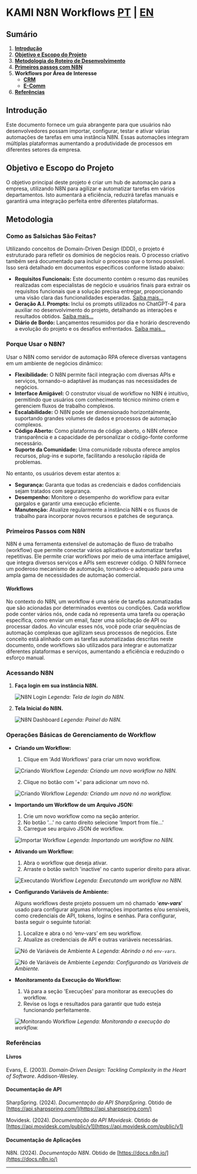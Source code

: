 # KAMI N8N Workflows [PT](README.md) | [EN](README-en_us.md)

## Sumário

1. [**Introdução**](#introdução)
2. [**Objetivo e Escopo do Projeto**](#objetivo-e-escopo-do-projeto)
3. [**Metodologia do Roteiro de Desenvolvimento**](#metodologia)
4. [**Primeiros passos com N8N**](#primeiros-passos-com-n8n)
5. **Workflows por Área de Interesse**
    - [**CRM**](./modules/crm/main.md)
    - [**E-Comm**](./modules/ecomm/main.md)
6. [**Referências**](#referências)

## Introdução

Este documento fornece um guia abrangente para que usuários não desenvolvedores possam importar, configurar, testar e ativar várias automações de tarefas em uma instância N8N. Essas automações integram múltiplas plataformas aumentando a produtividade de processos em diferentes setores da empresa.

## Objetivo e Escopo do Projeto

O objetivo principal deste projeto é criar um hub de automação para a empresa, utilizando N8N para agilizar e automatizar tarefas em vários departamentos. Isto aumentará a eficiência, reduzirá tarefas manuais e garantirá uma integração perfeita entre diferentes plataformas.

## Metodologia

### Como as Salsichas São Feitas?

Utilizando conceitos de Domain-Driven Design (DDD), o projeto é estruturado para refletir os domínios de negócios reais. O processo criativo também será documentado para incluir o processo que o tornou possível. Isso será detalhado em documentos específicos conforme listado abaixo:

- **Requisitos Funcionais:** Este documento contém o resumo das reuniões realizadas com especialistas de negócio e usuários finais para extrair os requisitos funcionais que a solução precisa entregar, proporcionando uma visão clara das funcionalidades esperadas. [Saiba mais...](./requirements_analysis.md)
- **Geração A.I. Prompts:** Inclui os prompts utilizados no ChatGPT-4 para auxiliar no desenvolvimento do projeto, detalhando as interações e resultados obtidos. [Saiba mais...](./scripting.md)
- **Diário de Bordo:** Lançamentos resumidos por dia e horário descrevendo a evolução do projeto e os desafios enfrentados. [Saiba mais...](./logbook.md)

### Porque Usar o N8N?

Usar o N8N como servidor de automação RPA oferece diversas vantagens em um ambiente de negócios dinâmico:

- **Flexibilidade:** O N8N permite fácil integração com diversas APIs e serviços, tornando-o adaptável às mudanças nas necessidades de negócios.
- **Interface Amigável:** O construtor visual de workflow no N8N é intuitivo, permitindo que usuários com conhecimento técnico mínimo criem e gerenciem fluxos de trabalho complexos.
- **Escalabilidade:** O N8N pode ser dimensionado horizontalmente, suportando grandes volumes de dados e processos de automação complexos.
- **Código Aberto:** Como plataforma de código aberto, o N8N oferece transparência e a capacidade de personalizar o código-fonte conforme necessário.
- **Suporte da Comunidade:** Uma comunidade robusta oferece amplos recursos, plug-ins e suporte, facilitando a resolução rápida de problemas.

No entanto, os usuários devem estar atentos a:

- **Segurança:** Garanta que todas as credenciais e dados confidenciais sejam tratados com segurança.
- **Desempenho:** Monitore o desempenho do workflow para evitar gargalos e garantir uma execução eficiente.
- **Manutenção:** Atualize regularmente a instância N8N e os fluxos de trabalho para incorporar novos recursos e patches de segurança.

### Primeiros Passos com N8N

N8N é uma ferramenta extensível de automação de fluxo de trabalho (workflow) que permite conectar vários aplicativos e automatizar tarefas repetitivas. Ele permite criar workflows por meio de uma interface amigável, que integra diversos serviços e APIs sem escrever código. O N8N fornece um poderoso mecanismo de automação, tornando-o adequado para uma ampla gama de necessidades de automação comercial.

#### Workflows

No contexto do N8N, um workflow é uma série de tarefas automatizadas que são acionadas por determinados eventos ou condições. Cada workflow pode conter vários nós, onde cada nó representa uma tarefa ou operação específica, como enviar um email, fazer uma solicitação de API ou processar dados. Ao vincular esses nós, você pode criar sequências de automação complexas que agilizam seus processos de negócios. Este conceito está alinhado com as tarefas automatizadas descritas neste documento, onde workflows são utilizados para integrar e automatizar diferentes plataformas e serviços, aumentando a eficiência e reduzindo o esforço manual.

### Acessando N8N

1. **Faça login em sua instância N8N.**

    ![N8N Login](./docs/assets/pictures/main/pic_01_n8n_login.png)
    *Legenda: Tela de login do N8N.*

2. **Tela Inicial do N8N.**

    ![N8N Dashboard](./docs/assets/pictures/main/pic_02_n8n_dashboard.png)
    *Legenda: Painel do N8N.*

### Operações Básicas de Gerenciamento de Workflow

- **Criando um Workflow:**
   1. Clique em 'Add Workflows' para criar um novo workflow.

    ![Criando Workflow](./docs/assets/pictures/main/pic_02_n8n_dashboard.png)
    *Legenda: Criando um novo workflow no N8N.*

   2. Clique no botão com '+' para adicionar um novo nó.

    ![Criando Workflow](./docs/assets/pictures/main/pic_03_n8n_new_workflow.png)
    *Legenda: Criando um novo nó no workflow.*

- **Importando um Workflow de um Arquivo JSON:**
   1. Crie um novo workflow como na seção anterior.
   2. No botão '...' no canto direito selecione 'Import from file...'
   3. Carregue seu arquivo JSON de workflow.

    ![Importar Workflow](./docs/assets/pictures/main/pic_04_n8n_import_workflow.png)
    *Legenda: Importando um workflow no N8N.*

- **Ativando um Workflow:**
   1. Abra o workflow que deseja ativar.
   2. Arraste o botão switch 'inactive' no canto superior direito para ativar.

    ![Executando Workflow](./docs/assets/pictures/main/pic_05_n8n_activate_workflow.png)
    *Legenda: Executando um workflow no N8N.*

- **Configurando Variáveis de Ambiente:**
  
  Alguns workflows deste projeto possuem um nó chamado '*__env-vars__*' usado para configurar algumas informações importantes e/ou sensíveis, como credenciais de API, tokens, logins e senhas. Para configurar, basta seguir o seguinte tutorial:

   1. Localize e abra o nó ‘env-vars’ em seu workflow.
   2. Atualize as credenciais de API e outras variáveis necessárias.

    ![Nó de Variáveis de Ambiente A](./docs/assets/pictures/main/pic_06_A_n8n_env_vars.png)
    *Legenda: Abrindo o nó `env-vars`.*

    ![Nó de Variáveis de Ambiente](./docs/assets/pictures/main/pic_06_B_n8n_env_vars.png)
    *Legenda: Configurando as Variáveis de Ambiente.*

- **Monitoramento da Execução do Workflow:**
   1. Vá para a seção 'Execuções' para monitorar as execuções do workflow.
   2. Revise os logs e resultados para garantir que tudo esteja funcionando perfeitamente.

    ![Monitorando Workflow](./docs/assets/pictures/main/pic_07_n8n_monitoring_workflows.png)
    *Legenda: Monitorando a execução do workflow.*

### Referências

#### Livros

Evans, E. (2003). *Domain-Driven Design: Tackling Complexity in the Heart of Software*. Addison-Wesley.

#### Documentação de API

SharpSpring. (2024). *Documentação da API SharpSpring*. Obtido de [https://api.sharpspring.com/](https://api.sharpspring.com/)

Movidesk. (2024). *Documentação da API Movidesk*. Obtido de [https://api.movidesk.com/public/v1](https://api.movidesk.com/public/v1)

#### Documentação de Aplicações

N8N. (2024). *Documentação N8N*. Obtido de [https://docs.n8n.io/](https://docs.n8n.io/)

---
